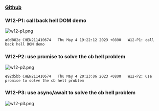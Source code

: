 ### [Github](https://github.com/CHEN211410674/1112-1N-js-demo-211410674.git)

### W12-P1: call back hell DOM demo

![w12-p1.png](https://sgtwgxsjtbibcbrzrfra.supabase.co/storage/v1/object/public/demo-74/md_1N_img/w12-p1.png)

```
a0d882e CHEN211410674   Thu May 4 19:22:12 2023 +0800   W12-P1: call back hell DOM demo
```

### W12-P2: use promise to solve the cb hell problem

![w12-p2.png](https://sgtwgxsjtbibcbrzrfra.supabase.co/storage/v1/object/public/demo-74/md_1N_img/w12-p2.png)

```
e92d5bb CHEN211410674   Thu May 4 20:23:06 2023 +0800   W12-P2: use promise to solve the cb hell problem
```

### W12-P3: use async/await to solve the cb hell problem

![w12-p3.png](https://sgtwgxsjtbibcbrzrfra.supabase.co/storage/v1/object/public/demo-74/md_1N_img/w12-p3.png)
